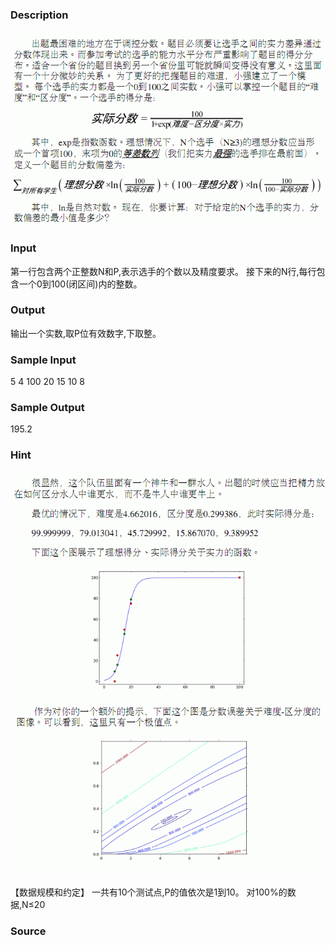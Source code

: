
### Description
![](/JudgeOnline/upload/201312/1(3).jpg)
### Input

第一行包含两个正整数N和P,表示选手的个数以及精度要求。
接下来的N行,每行包含一个0到100(闭区间)内的整数。
### Output
输出一个实数,取P位有效数字,下取整。
### Sample Input
5 4
100
20
15
10
8

### Sample Output
195.2

### Hint
![](/JudgeOnline/upload/201312/11.jpg)

【数据规模和约定】
一共有10个测试点,P的值依次是1到10。
对100%的数据,N≤20
### Source
